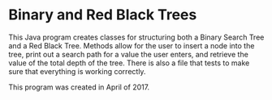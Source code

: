 # Binary and Red Black Trees
This Java program creates classes for structuring both a Binary Search Tree and a Red Black Tree. Methods allow for the user to insert a node into the tree, print out a search path for a value the user enters, and retrieve the value of the total depth of the tree. There is also a file that tests to make sure that everything is working correctly.

This program was created in April of 2017.
